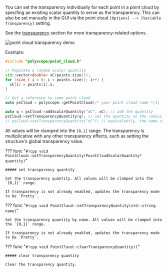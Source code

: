 You can set the transparency individually for each point in a point cloud by specifing an existing scalar quantity to serve as the transparency.
This can also be set manually in the GUI via the point cloud `[Options] --> [Variable Transparency]` setting.

See the [transparency]([[url.prefix]]/features/transparency) section for more transparency-related options.

![point cloud transparency demo]([[url.prefix]]/media/point_cloud_scalar_transparency.jpg)

Example:
```cpp
#include "polyscope/point_cloud.h"

// Populate a random scalar quantity
std::vector<double> xC(points.size());
for (size_t i = 0; i < points.size(); i++) {
  xC[i] = points[i].x;
}

// Get a reference to some point cloud
auto psCloud = polyscope::getPointCloud(/* your point cloud name */);

auto q = psCloud->addScalarQuantity("xC", xC); // add the quantity
psCloud->setTransparencyQuantity(q); // set the quantity as the radius
// psCloud->setTransparencyQuantity("xC"); // equivalently, the name can be used
```

All values will be clamped into the `[0,1]` range. The transparency is multiplicative with any other transparency effects, such as setting the structure's global transparency value.

??? func "`#!cpp void PointCloud::setTransparencyQuantity(PointCloudScalarQuantity* quantity)`"
    
    ##### set transparency quantity

    Set the transparency quantity. All values will be clamped into the `[0,1]` range.

    If transparency is not already enabled, updates the transparency mode to be `Pretty`.

??? func "`#!cpp void PointCloud::setTransparencyQuantity(std::string name)`"

    Set the transparency quantity by name. All values will be clamped into the `[0,1]` range.

    If transparency is not already enabled, updates the transparency mode to be `Pretty`.

??? func "`#!cpp void PointCloud::clearTransparencyQuantity()`"
    
    ##### clear transparency quantity

    Clear the transparency quantity.
